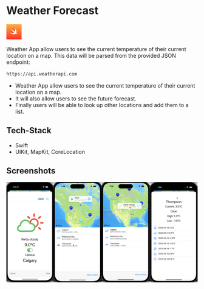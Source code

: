# Weather Forecast

<p>
<img src="../Swift.png" alt="android" width="40" height="40"/>
 </p>
 
Weather App allow users to see the current temperature of their current location on a map. This data will be parsed from the provided JSON endpoint: 
```bash
https://api.weatherapi.com
```

-   Weather App allow users to see the current temperature of their current location on a map.
-   It will also allow users to see the future forecast.
-   Finally users will be able to look up other locations and add them to a list.

## Tech-Stack

-   Swift
-   UIKit, MapKit, CoreLocation

## Screenshots

<p float="left">
  <img src="screenshots/1.png" width="1120" style="border:5px white;"/>
</p>
